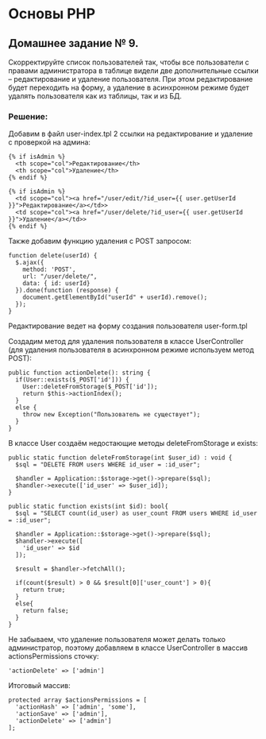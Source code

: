 # Основы PHP

## Домашнее задание № 9.

Скорректируйте список пользователей так, чтобы все пользователи с правами администратора в таблице видели две дополнительные ссылки – редактирование и удаление пользователя. При этом редактирование будет переходить на форму, а удаление в асинхронном режиме будет удалять пользователя как из таблицы, так и из БД.

### Решение:

Добавим в файл user-index.tpl 2 ссылки на редактирование и удаление с проверкой на админа:

```
{% if isAdmin %}
  <th scope="col">Редактирование</th>
  <th scope="col">Удаление</th>
{% endif %}
```

```
{% if isAdmin %}
  <td scope="col"><a href="/user/edit/?id_user={{ user.getUserId }}">Редактирование</a></td>>
  <td scope="col"><a href="/user/delete/?id_user={{ user.getUserId }}">Удаление</a></td>>
{% endif %}
```

Также добавим функцию удаления с POST запросом:

```
function delete(userId) {
  $.ajax({
    method: 'POST',
    url: "/user/delete/",
    data: { id: userId}
  }).done(function (response) {
    document.getElementById("userId" + userId).remove();
  });
}
```

Редактирование ведет на форму создания пользователя user-form.tpl

Создадим метод для удаления пользователя в классе UserController (для удаления пользователя в асинхронном режиме используем метод POST):

```
public function actionDelete(): string {
  if(User::exists($_POST['id'])) {
    User::deleteFromStorage($_POST['id']);
    return $this->actionIndex();
  }
  else {
    throw new Exception("Пользователь не существует");
  }
}
```

В классе User создаём недостающие методы deleteFromStorage и exists:

```
public static function deleteFromStorage(int $user_id) : void {
  $sql = "DELETE FROM users WHERE id_user = :id_user";

  $handler = Application::$storage->get()->prepare($sql);
  $handler->execute(['id_user' => $user_id]);
}

public static function exists(int $id): bool{
  $sql = "SELECT count(id_user) as user_count FROM users WHERE id_user = :id_user";

  $handler = Application::$storage->get()->prepare($sql);
  $handler->execute([
    'id_user' => $id
  ]);

  $result = $handler->fetchAll();

  if(count($result) > 0 && $result[0]['user_count'] > 0){
    return true;
  }
  else{
    return false;
  }
}
```

Не забываем, что удаление пользователя может делать только администратор, поэтому добавляем в классе UserController в массив actionsPermissions сточку: 

```
'actionDelete' => ['admin']
```

Итоговый массив:

```
protected array $actionsPermissions = [
  'actionHash' => ['admin', 'some'],
  'actionSave' => ['admin'],
  'actionDelete' => ['admin']
];
```
